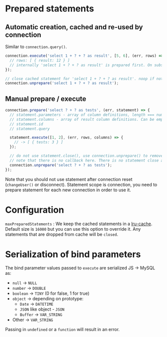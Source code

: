 # Prepared statements

## Automatic creation, cached and re-used by connection

Similar to `connection.query()`.

```js
connection.execute('select 1 + ? + ? as result', [5, 6], (err, rows) => {
  // rows: [ { result: 12 } ]
  // internally 'select 1 + ? + ? as result' is prepared first. On subsequent calls cached statement is re-used
});

// close cached statement for 'select 1 + ? + ? as result'. noop if not in cache
connection.unprepare('select 1 + ? + ? as result');
```

## Manual prepare / execute

```js
connection.prepare('select ? + ? as tests', (err, statement) => {
  // statement.parameters - array of column definitions, length === number of params, here 2
  // statement.columns - array of result column definitions. Can be empty if result schema is dynamic / not known
  // statement.id
  // statement.query

  statement.execute([1, 2], (err, rows, columns) => {
    // -> [ { tests: 3 } ]
  });

  // do not use statement.close(), use connection.unprepare() to remove lru cache properly.
  // note that there is no callback here. There is no statement close ack at protocol level.
  connection.unprepare('select ? + ? as tests');
});
```
Note that you should not use statement after connection reset (`changeUser()` or disconnect). Statement scope is connection, you need to prepare statement for each new connection in order to use it.

# Configuration

`maxPreparedStatements` : We keep the cached statements in a [lru-cache](https://github.com/isaacs/node-lru-cache). Default size is `16000` but you can use this option to override it. Any statements that are dropped from cache will be `closed`.

# Serialization of bind parameters

The bind parameter values passed to `execute` are serialized JS -> MySQL as:

* `null` -> `NULL`
* `number` -> `DOUBLE`
* `boolean` -> `TINY` (0 for false, 1 for true)
* `object` -> depending on prototype:
  * `Date` -> `DATETIME`
  * `JSON` like object - `JSON`
  * `Buffer` -> `VAR_STRING`
* Other -> `VAR_STRING`

Passing in `undefined` or a `function` will result in an error.